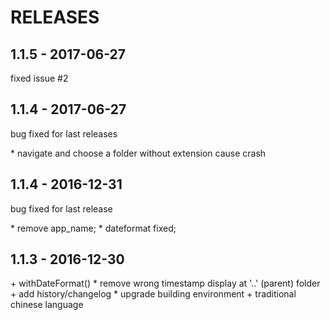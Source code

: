 # RELEASES


## 1.1.5 - 2017-06-27

fixed issue #2


## 1.1.4 - 2017-06-27

bug fixed for last releases

\* navigate and choose a folder without extension cause crash

## 1.1.4 - 2016-12-31

bug fixed for last release

\* remove app_name;
\* dateformat fixed;

## 1.1.3 - 2016-12-30

\+ withDateFormat()
\* remove wrong timestamp display at '..' (parent) folder
\+ add history/changelog
\* upgrade building environment
\+ traditional chinese language


